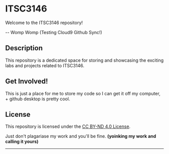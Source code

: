 # ITSC3146

Welcome to the ITSC3146 repository!

-- Womp Womp (Testing Cloud9 Github Sync!)

## Description

This repository is a dedicated space for storing and showcasing the exciting labs and projects related to ITSC3146. 

## Get Involved!

This is just a place for me to store my code so I can get it off my computer, + github desktop is pretty cool.

## License

This repository is licensed under the [CC BY-ND 4.0 License](LICENSE.md).

Just don't plagariase my work and you'll be fine.
**(yoinking my work and calling it yours)**

---